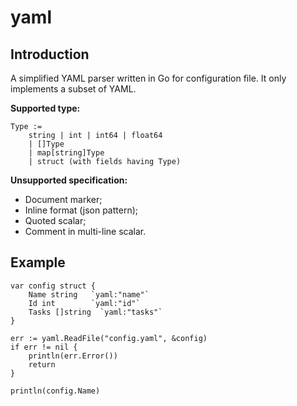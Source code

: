 yaml
====


Introduction
------------

A simplified YAML parser written in Go for configuration file.
It only implements a subset of YAML.

**Supported type:**

	Type :=
		string | int | int64 | float64
		| []Type
		| map[string]Type
		| struct (with fields having Type)

**Unsupported specification:**

- Document marker;
- Inline format (json pattern);
- Quoted scalar;
- Comment in multi-line scalar.


Example
------

	var config struct {
		Name string   `yaml:"name"`
		Id int        `yaml:"id"`
    	Tasks []string  `yaml:"tasks"`
	}
  
	err := yaml.ReadFile("config.yaml", &config)
	if err != nil {
		println(err.Error())
		return
	}
    
	println(config.Name)

